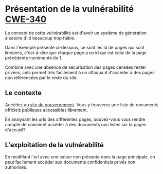 # Présentation de la vulnérabilité [CWE-340](https://cwe.mitre.org/data/definitions/340.html)

Le concept de cette vulnérabilité est d'avoir un système de génération
aléatoire d'id beaucoup trop faible.

Dans l'exemple présenté ci-dessous, ce sont les id de pages qui sont linéaires,
c'est-à-dire que chaque page a un id qui est celui de la page précédente
incrémenté de 1.

Combiné avec une absence de sécurisation des pages censées rester privées, cela
permet très facilement à un attaquant d'accéder à des pages non référencées par
le reste du site.

## Le contexte

Accédez au [site du gouvernement](https://paul-ohl.github.io/CWE-340-Example/).
Vous y trouverez une liste de documents officiels publiques accessibles
librement.

En analysant les urls des différentes pages, pouvez-vous vous rendre compte de
comment accéder à des documents non listés sur la pages d'accueil?

## L'exploitation de la vulnérabilité

En modifiant l'url avec une valeur non présente dans la page principale, on
peut facilement accéder aux documents confidentiels privés non authorisés.
